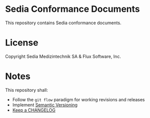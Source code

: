 # Sedia Conformance Documents

This repository contains Sedia conformance documents.  

# License

Copyright Sedia Medizintechnik SA & Flux Software, Inc.

# Notes

This repository shall:

- Follow the `git flow` paradigm for working revisions and releases
- Implement [Semantic Versioning](https://semver.org/)
- [Keep a CHANGELOG](https://keepachangelog.com/en/1.0.0/)

